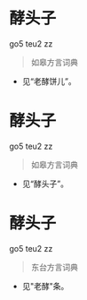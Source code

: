 # 酵头子
go5 teu2 zz
> 如皋方言词典
- 见“老酵饼儿”。

# 酵头子
go5 teu2 zz
> 如皋方言词典
- 见“酵头子”。

# 酵头子
go5 teu2 zz
> 东台方言词典
- 见"老酵"条。
